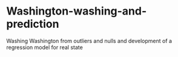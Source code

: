 # Washington-washing-and-prediction
Washing Washington from outliers and nulls and development of a regression model for real state